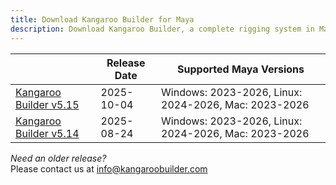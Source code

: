 ```yaml
---
title: Download Kangaroo Builder for Maya
description: Download Kangaroo Builder, a complete rigging system in Maya that has everything you need
---
```



|                                                                                                                                    | Release Date | Supported Maya Versions
|------------------------------------------------------------------------------------------------------------------------------------|--------------| -----
| [Kangaroo Builder v5.15](https://github.com/ThomasBittner1/KangarooBuilderPublic/releases/download/v5.15/kangarooBuilder_5_15.zip) | 2025-10-04   | Windows: 2023-2026, Linux: 2024-2026, Mac: 2023-2026
| [Kangaroo Builder v5.14](https://github.com/ThomasBittner1/KangarooBuilderPublic/releases/download/v5.14/kangarooBuilder_5_14.zip) | 2025-08-24   | Windows: 2023-2026, Linux: 2024-2026, Mac: 2023-2026

*Need an older release?*  
Please contact us at [info@kangaroobuilder.com](mailto:info@kangaroobuilder.com)



